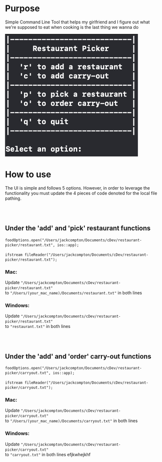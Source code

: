 # Purpose
Simple Command Line Tool that helps my girlfriend and I figure out what we're supposed to eat when cooking is the last thing we wanna do

![My Image](https://github.com/jackcompton94/restaurant-picker/blob/68843d649efa7553db675e22706aea2a9479220b/Screenshot%202023-01-09%20at%208.27.39%20PM.png)

# How to use
The UI is simple and follows 5 options. However, in order to leverage the functionality you must update the 4 pieces of code denoted for the local file pathing.

</br > 
</br > 

## Under the 'add' and 'pick' restaurant functions
```
foodOptions.open("/Users/jackcompton/Documents/cDev/restaurant-picker/restaurant.txt", ios::app);

ifstream fileReader("/Users/jackcompton/Documents/cDev/restaurant-picker/restaurant.txt");
```
### Mac:
Update `"/Users/jackcompton/Documents/cDev/restaurant-picker/restaurant.txt"` </br > 
to `"/Users/(your_mac_name)/Documents/restaurant.txt"` in both lines

### Windows:
Update `"/Users/jackcompton/Documents/cDev/restaurant-picker/restaurant.txt"` </br > 
to `"restaurant.txt"` in both lines

</br > 
</br > 

## Under the 'add' and 'order' carry-out functions
```
foodOptions.open("/Users/jackcompton/Documents/cDev/restaurant-picker/carryout.txt", ios::app);

ifstream fileReader("/Users/jackcompton/Documents/cDev/restaurant-picker/carryout.txt");
```
### Mac:
Update `"/Users/jackcompton/Documents/cDev/restaurant-picker/carryout.txt"` </br > 
to `"/Users/(your_mac_name)/Documents/carryout.txt"` in both lines

### Windows:
Update `"/Users/jackcompton/Documents/cDev/restaurant-picker/carryout.txt"` </br > 
to `"carryout.txt"` in both lines
efjkwhejkhf
